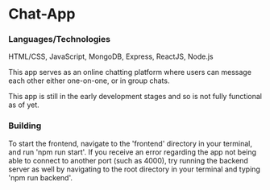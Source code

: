 # Chat-App

### Languages/Technologies

HTML/CSS, JavaScript, MongoDB, Express, ReactJS, Node.js

This app serves as an online chatting platform where users can message each other either one-on-one, or in group chats.

This app is still in the early development stages and so is not fully functional as of yet.

### Building

To start the frontend, navigate to the 'frontend' directory in your terminal, and run 'npm run start'. If you receive an error regarding the app not being able to connect to another port (such as 4000), try running the backend server as well by navigating to the root directory in your terminal and typing 'npm run backend'.
